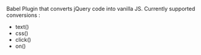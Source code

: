 Babel Plugin that converts jQuery code into vanilla JS.
Currently supported conversions :
- text()
- css()
- click()
- on()

